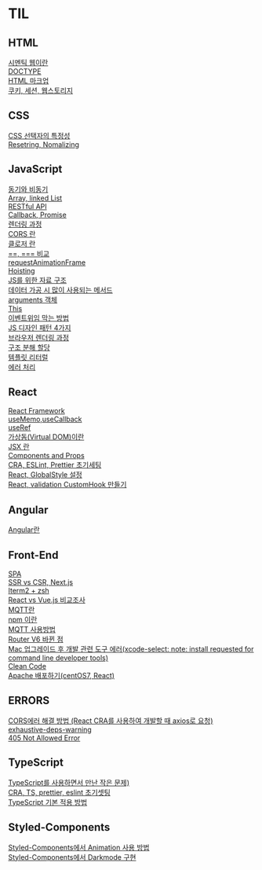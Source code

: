 # TIL

## HTML

[시멘틱 웹이란](./HTML/Semantic%20Web.md)</br>
[DOCTYPE](HTML/DOCTYPE.md)</br>
[HTML 마크업](./HTML/HTML%20마크업.md)</br>
[쿠키, 세션, 웹스토리지](./HTML/cookie,session,websrorage.md)</br>

## CSS

[CSS 선택자의 특정성]('./../CSS/CSS%20선택자의%20특정성.md)</br>
[Resetring, Nomalizing](CSS/Resetting%20and%20Nomalizing.md)

## JavaScript

[동기와 비동기](./JS/동기와%20비동기.md) </br>
[Array, linked List](JS/Array%20Linked%20List.md)</br>
[RESTful API](JS/RestfulAPI.md)</br>
[Callback, Promise](JS/Callback%20and%20Promise.md)</br>
[렌더링 과정](./JS/렌더링%20과정.md)</br>
[CORS 란](./JS/CORS.md)</br>
[클로저 란](./JS/클로저.md)</br>
[==, === 비교](./JS/==,===%20비교.md)</br>
[requestAnimationFrame](./JS/requestAnimationFrame.md)</br>
[Hoisting](./JS/Hoisting.md)</br>
[JS를 위한 자료 구조](./JS/JS를%20위한%20자료%20구조.md)</br>
[데이터 가공 시 많이 사용되는 메서드](./JS/배열%20메서드.md)</br>
[arguments 객체](./JS/arguments객체.md)</br>
[This](./JS/This.md)</br>
[이벤트위임 막는 방법](./JS/이벤트위임%20막는%20방법.md)</br>
[JS 디자인 패턴 4가지](./JS/Design%20patterns%20with%20JS.md)</br>
[브라우저 렌더링 과정](./JS/브라우저%20렌더링%20과정.md)</br>
[구조 분해 할당](./JS/구조분해할당.md)</br>
[템플릿 리터럴](./JS/템플릿리터럴.md)</br>
[에러 처리](./JS/에러처리.md)</br>

## React

[React Framework](./React/React%20Framework.md)</br>
[useMemo,useCallback](./JS/동기와%20비동기.md)</br>
[useRef](./React/useRef.md)</br>
[가상돔(Virtual DOM)이란](./React/Virtual%20DOM.md)</br>
[JSX 란](./React/JSX.md)</br>
[Components and Props](./React/Components%20and%20Props.md)</br>
[CRA, ESLint, Prettier 초기세팅](./React/CRA,%20Eslint,%20Prettier%20초기세팅.md)</br>
[React, GlobalStyle 설정](./React/React,%20GlobalStyle%20설정.Md)</br>
[React, validation CustomHook 만들기](./React/React,%20validation%20CustomHook%20만들기.md)</br>

## Angular

[Angular란](./AngularJS/Angular란.md)</br>

## Front-End

[SPA](./Front-End/SPA.md)</br>
[SSR vs CSR, Next.js](./Front-End/SSR%20vs%20CSR,%20Next.js.md)</br>
[Iterm2 + zsh](./Front-End/iterm설정.md)</br>
[React vs Vue.js 비교조사](./Front-End/React%20vs%20Vue%20비교%20조사.md)</br>
[MQTT란](./Front-End/MQTT란.md)</br>
[npm 이란](./Front-End/npm%20이란.md)</br>
[MQTT 사용방법](./Front-End/MQTT%20사용방법.md)</br>
[Router V6 바뀐 점](./Front-End/Router%20V6%20바뀐%20점.md)</br>
[Mac 업그레이드 후 개발 관련 도구 에러(xcode-select: note: install requested for command line developer tools)](<./Front-End/Mac%20업그레이드%20후%20개발%20관련%20도구%20에러(xcode-select:%20note:%20install%20requested%20for%20command%20line%20developer%20tools).md>)</br>
[Clean Code](./Front-End/Clean%20Code.md)</br>
[Apache 배포하기(centOS7, React)](./Front-End/Apache%20배포하기.md)</br>

## ERRORS

[CORS에러 해결 방법 (React CRA를 사용하여 개발할 때 axios로 요청)](./ERRORS/CORS에러%20해결방법.md)</br>
[exhaustive-deps-warning](./ERRORS/exhaustive-deps-warning.md)</br>
[405 Not Allowed Error](./ERRORS/405%20Not%20Allowed%20Error.md)</br>

## TypeScript

[TypeScript를 사용하면서 만난 작은 문제)](./TypeScript/TypeScript를%20사용하면서%20만난%20작은%20문제.md)</br>
[CRA, TS, prettier, eslint 초기셋팅](./TypeScript/CRA,%20TS,%20prettier,%20eslint%20초기셋팅.md)</br>
[TypeScript 기본 적용 방법](./TypeScript/TypeScript%20%EA%B8%B0%EB%B3%B8%20%EC%A0%81%EC%9A%A9%20%EB%B0%A9%EB%B2%95.md)</br>

## Styled-Components

[Styled-Components에서 Animation 사용 방법](./Styled-components/Animation.md)</br>
[Styled-Components에서 Darkmode 구현](./Styled-components/Darkmode.md)</br>
